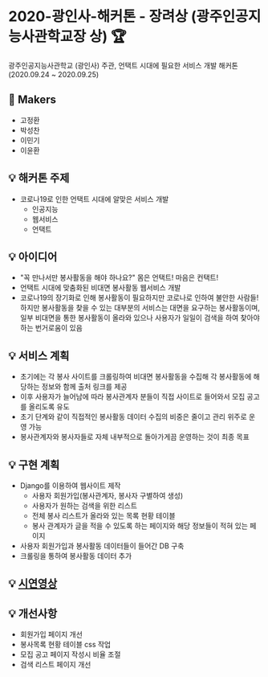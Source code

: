 # 2020-광인사-해커톤 - 장려상 (광주인공지능사관학교장 상) 🏆
광주인공지능사관학교 (광인사) 주관, 언택트 시대에 필요한 서비스 개발 해커톤 (2020.09.24 ~ 2020.09.25)

## 🎈 Makers
* 고정환
* 박성찬
* 이민기
* 이윤환

## 💡 해커톤 주제
* 코로나19로 인한 언택트 시대에 알맞은 서비스 개발
  * 인공지능
  * 웹서비스
  * 언택트

## 💡 아이디어
* "꼭 만나서만 봉사활동을 해야 하나요?" 몸은 언택트! 마음은 컨택트! 
* 언택트 시대에 맞춤화된 비대면 봉사활동 웹서비스 개발
* 코로나19의 장기화로 인해 봉사활동이 필요하지만 코로나로 인하여 불안한 사람들! 하지만 봉사활동을 찾을 수 있는 대부분의 서비스는 대면을 요구하는 봉사활동이며, 일부 비대면을 통한 봉사활동이 올라와 있으나 사용자가 일일이 검색을 하여 찾아야 하는 번거로움이 있음

## 💡 서비스 계획
* 초기에는 각 봉사 사이트를 크롤링하여 비대면 봉사활동을 수집해 각 봉사활동에 해당하는 정보와 함께 출처 링크를 제공
* 이후 사용자가 늘어남에 따라 봉사관계자 분들이 직접 사이트로 들어와서 모집 공고를 올리도록 유도
* 초기 단계와 같이 직접적인 봉사활동 데이터 수집의 비중은 줄이고 관리 위주로 운영 가능
* 봉사관계자와 봉사자들로 자체 내부적으로 돌아가게끔 운영하는 것이 최종 목표

## 💡 구현 계획
* Django를 이용하여 웹사이트 제작
  * 사용자 회원가입(봉사관계자, 봉사자 구별하여 생성)
  * 사용자가 원하는 검색을 위한 리스트
  * 전체 봉사 리스트가 올라와 있는 목록 현황 테이블
  * 봉사 관계자가 글을 적을 수 있도록 하는 페이지와 해당 정보들이 적혀 있는 페이지
* 사용자 회원가입과 봉사활동 데이터들이 들어간 DB 구축
* 크롤링을 통하여 봉사활동 데이터 추가

## 💡 [시연영상](https://youtu.be/AreOYdSksYI)

## 💡 개선사항
* 회원가입 페이지 개선
* 봉사목록 현황 테이블 css 작업
* 모집 공고 페이지 작성시 비율 조절
* 검색 리스트 페이지 개선
